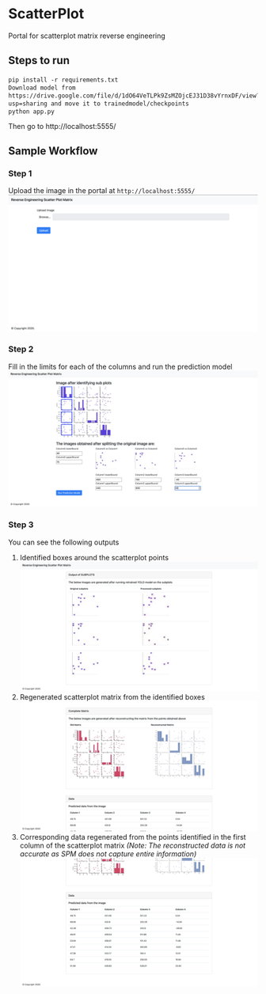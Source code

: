 # ScatterPlot
Portal for scatterplot matrix reverse engineering

## Steps to run
```
pip install -r requirements.txt
Download model from https://drive.google.com/file/d/1dO64VeTLPk9ZsMZOjcEJ31D38vYrnxDF/view?usp=sharing and move it to trainedmodel/checkpoints
python app.py
```
Then go to http://localhost:5555/

## Sample Workflow
### Step 1
Upload the image in the portal at `http://localhost:5555/`
![Input Image](documentation/input.png)

### Step 2
Fill in the limits for each of the columns and run the prediction model
![Generate Limits](documentation/step2.png)

### Step 3
You can see the following outputs
1. Identified boxes around the scatterplot points
	![Output Image 1](documentation/output1.png)
2. Regenerated scatterplot matrix from the identified boxes
	![Output Image 2](documentation/output2.png)
3. Corresponding data regenerated from the points identified in the first column of the scatterplot matrix *(Note: The reconstructed data is not accurate as SPM does not capture entire information)*
	![Output Image 3](documentation/output3.png)